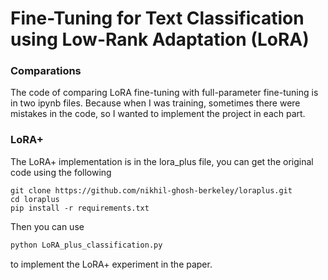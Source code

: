 # Fine-Tuning for Text Classification using Low-Rank Adaptation (LoRA)

### Comparations

The code of comparing LoRA fine-tuning with full-parameter fine-tuning is in two ipynb files. Because when I was training, sometimes there were mistakes in the code, so I wanted to implement the project in each part.

### LoRA+

The LoRA+ implementation is in the lora_plus file, you can get the original code using the following

```
git clone https://github.com/nikhil-ghosh-berkeley/loraplus.git
cd loraplus
pip install -r requirements.txt
```

Then you can use

```python
python LoRA_plus_classification.py
```

to implement the LoRA+ experiment in the paper.
